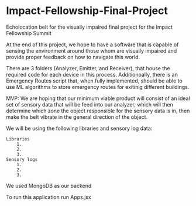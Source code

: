 # Impact-Fellowship-Final-Project
Echolocation belt for the visually impaired final project for the Impact Fellowship Summit

At the end of this project, we hope to have a software that is capable of sensing the environment
around those whom are visually impaired and provide proper feedback on how to navigate this world.

There are 3 folders (Analyzer, Emitter, and Receiver), that house the required code for each device
in this process. Additionoally, there is an Emergency Routes script that, when fully implemented, should
be able to use ML algorithms to store emergency routes for exitinig different buildings.

MVP: We are hoping that our minimum viable product will consist of an ideal set of sensory data that
will be feed into our analyzer, which will then determine which zone the object responsible for the
sensory data is in, then make the belt vibrate in the general direction of the object.

We will be using the following libraries and sensory log data:

    Libraries
        1.
        2.
        3.
    Sensory logs
        1.
        2.
        3.

We used MongoDB as our backend

To run this application run Apps.jsx
